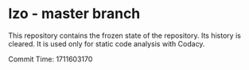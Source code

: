 # lzo - master branch

This repository contains the frozen state of the repository.
Its history is cleared. It is used only for static code
analysis with Codacy.

Commit Time: 1711603170